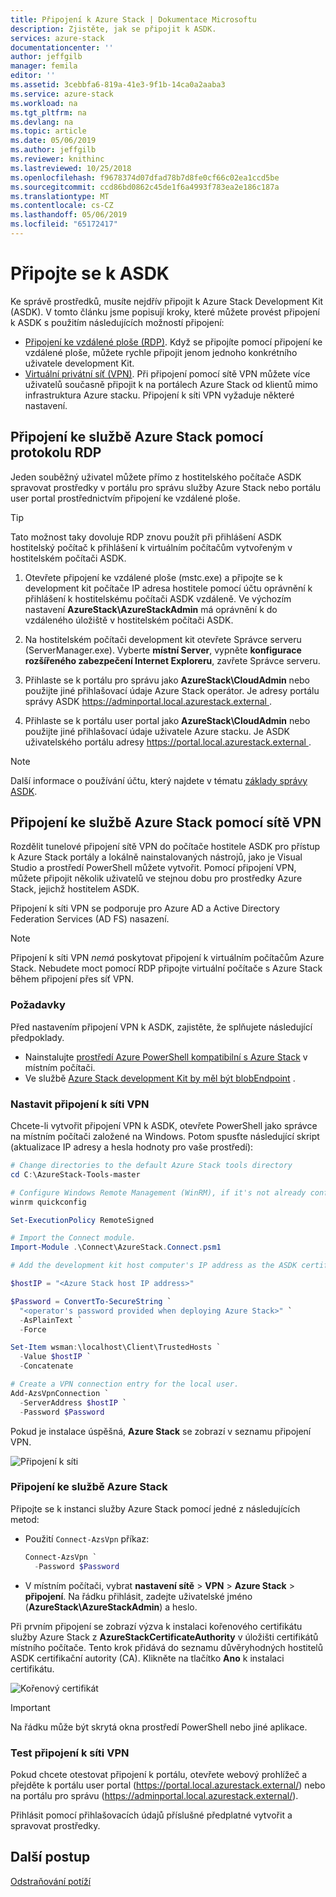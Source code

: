 ```yaml
---
title: Připojení k Azure Stack | Dokumentace Microsoftu
description: Zjistěte, jak se připojit k ASDK.
services: azure-stack
documentationcenter: ''
author: jeffgilb
manager: femila
editor: ''
ms.assetid: 3cebbfa6-819a-41e3-9f1b-14ca0a2aaba3
ms.service: azure-stack
ms.workload: na
ms.tgt_pltfrm: na
ms.devlang: na
ms.topic: article
ms.date: 05/06/2019
ms.author: jeffgilb
ms.reviewer: knithinc
ms.lastreviewed: 10/25/2018
ms.openlocfilehash: f9678374d07dfad78b7d8fe0cf66c02ea1ccd5be
ms.sourcegitcommit: ccd86bd0862c45de1f6a4993f783ea2e186c187a
ms.translationtype: MT
ms.contentlocale: cs-CZ
ms.lasthandoff: 05/06/2019
ms.locfileid: "65172417"
---
```

# <a name="connect-to-the-asdk"></a>Připojte se k ASDK

Ke správě prostředků, musíte nejdřív připojit k Azure Stack Development Kit (ASDK). V tomto článku jsme popisují kroky, které můžete provést připojení k ASDK s použitím následujících možností připojení:

* [Připojení ke vzdálené ploše (RDP)](#connect-with-rdp). Když se připojíte pomocí připojení ke vzdálené ploše, můžete rychle připojit jenom jednoho konkrétního uživatele development Kit.
* [Virtuální privátní síť (VPN)](#connect-with-vpn). Při připojení pomocí sítě VPN můžete více uživatelů současně připojit k na portálech Azure Stack od klientů mimo infrastruktura Azure stacku. Připojení k síti VPN vyžaduje některé nastavení.

<a name="connect-with-rdp"></a>
## <a name="connect-to-azure-stack-using-rdp"></a>Připojení ke službě Azure Stack pomocí protokolu RDP

Jeden souběžný uživatel můžete přímo z hostitelského počítače ASDK spravovat prostředky v portálu pro správu služby Azure Stack nebo portálu user portal prostřednictvím připojení ke vzdálené ploše. 

> [!TIP]
> Tato možnost taky dovoluje RDP znovu použít při přihlášení ASDK hostitelský počítač k přihlášení k virtuálním počítačům vytvořeným v hostitelském počítači ASDK. 

1. Otevřete připojení ke vzdálené ploše (mstc.exe) a připojte se k development kit počítače IP adresa hostitele pomocí účtu oprávnění k přihlášení k hostitelskému počítači ASDK vzdáleně. Ve výchozím nastavení **AzureStack\AzureStackAdmin** má oprávnění k do vzdáleného úložiště v hostitelském počítači ASDK.  

2. Na hostitelském počítači development kit otevřete Správce serveru (ServerManager.exe). Vyberte **místní Server**, vypněte **konfigurace rozšířeného zabezpečení Internet Exploreru**, zavřete Správce serveru.

3. Přihlaste se k portálu pro správu jako **AzureStack\CloudAdmin** nebo použijte jiné přihlašovací údaje Azure Stack operátor. Je adresy portálu správy ASDK [ https://adminportal.local.azurestack.external ](https://adminportal.local.azurestack.external).

4. Přihlaste se k portálu user portal jako **AzureStack\CloudAdmin** nebo použijte jiné přihlašovací údaje uživatele Azure stacku. Je ASDK uživatelského portálu adresy [ https://portal.local.azurestack.external ](https://portal.local.azurestack.external).

> [!NOTE]
> Další informace o používání účtu, který najdete v tématu [základy správy ASDK](asdk-admin-basics.md#what-account-should-i-use).

<a name="connect-with-vpn"></a>
## <a name="connect-to-azure-stack-using-vpn"></a>Připojení ke službě Azure Stack pomocí sítě VPN

Rozdělit tunelové připojení sítě VPN do počítače hostitele ASDK pro přístup k Azure Stack portály a lokálně nainstalovaných nástrojů, jako je Visual Studio a prostředí PowerShell můžete vytvořit. Pomocí připojení VPN, můžete připojit několik uživatelů ve stejnou dobu pro prostředky Azure Stack, jejichž hostitelem ASDK.

Připojení k síti VPN se podporuje pro Azure AD a Active Directory Federation Services (AD FS) nasazení.

> [!NOTE]
> Připojení k síti VPN *nemá* poskytovat připojení k virtuálním počítačům Azure Stack. Nebudete moct pomocí RDP připojte virtuální počítače s Azure Stack během připojení přes síť VPN.

### <a name="prerequisites"></a>Požadavky
Před nastavením připojení VPN k ASDK, zajistěte, že splňujete následující předpoklady.

- Nainstalujte [prostředí Azure PowerShell kompatibilní s Azure Stack](asdk-post-deploy.md#install-azure-stack-powershell) v místním počítači.  
- Ve službě [Azure Stack development Kit by měl být blobEndpoint](asdk-post-deploy.md#download-the-azure-stack-tools) .

### <a name="set-up-vpn-connectivity"></a>Nastavit připojení k síti VPN

Chcete-li vytvořit připojení VPN k ASDK, otevřete PowerShell jako správce na místním počítači založené na Windows. Potom spusťte následující skript (aktualizace IP adresy a hesla hodnoty pro vaše prostředí):

```powershell
# Change directories to the default Azure Stack tools directory
cd C:\AzureStack-Tools-master

# Configure Windows Remote Management (WinRM), if it's not already configured.
winrm quickconfig  

Set-ExecutionPolicy RemoteSigned

# Import the Connect module.
Import-Module .\Connect\AzureStack.Connect.psm1

# Add the development kit host computer's IP address as the ASDK certificate authority (CA) to the list of trusted hosts. Make sure you update the IP address and password values for your environment.

$hostIP = "<Azure Stack host IP address>"

$Password = ConvertTo-SecureString `
  "<operator's password provided when deploying Azure Stack>" `
  -AsPlainText `
  -Force

Set-Item wsman:\localhost\Client\TrustedHosts `
  -Value $hostIP `
  -Concatenate

# Create a VPN connection entry for the local user.
Add-AzsVpnConnection `
  -ServerAddress $hostIP `
  -Password $Password

```

Pokud je instalace úspěšná, **Azure Stack** se zobrazí v seznamu připojení VPN.

![Připojení k síti](media/asdk-connect/vpn.png)  

### <a name="connect-to-azure-stack"></a>Připojení ke službě Azure Stack

  Připojte se k instanci služby Azure Stack pomocí jedné z následujících metod:  

  * Použití `Connect-AzsVpn` příkaz:
      
    ```powershell
    Connect-AzsVpn `
      -Password $Password
    ```

  * V místním počítači, vybrat **nastavení sítě** > **VPN** > **Azure Stack** > **připojení**. Na řádku přihlásit, zadejte uživatelské jméno (**AzureStack\AzureStackAdmin**) a heslo.

Při prvním připojení se zobrazí výzva k instalaci kořenového certifikátu služby Azure Stack z **AzureStackCertificateAuthority** v úložišti certifikátů místního počítače. Tento krok přidává do seznamu důvěryhodných hostitelů ASDK certifikační autority (CA). Klikněte na tlačítko **Ano** k instalaci certifikátu.

![Kořenový certifikát](media/asdk-connect/cert.png)  
  
  > [!IMPORTANT]
  > Na řádku může být skrytá okna prostředí PowerShell nebo jiné aplikace.

### <a name="test-vpn-connectivity"></a>Test připojení k síti VPN

Pokud chcete otestovat připojení k portálu, otevřete webový prohlížeč a přejděte k portálu user portal (https://portal.local.azurestack.external/) nebo na portálu pro správu (https://adminportal.local.azurestack.external/). 

Přihlásit pomocí přihlašovacích údajů příslušné předplatné vytvořit a spravovat prostředky.  

## <a name="next-steps"></a>Další postup

[Odstraňování potíží](asdk-troubleshooting.md)
